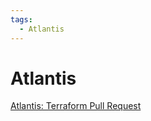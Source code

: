 ```yaml
---
tags:
  - Atlantis
---
```


# Atlantis

[Atlantis: Terraform Pull Request](https://medium.com/@akshaybobade777/atlantis-terraform-pull-request-automation-ef647dc95c90)





